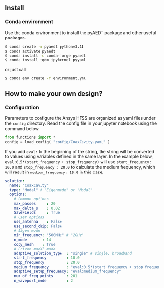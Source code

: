

## Install

### Conda environment

Use the conda environment to install the pyAEDT package and other useful packages.  

```bash
$ conda create -n pyaedt python=3.11 
$ conda activate pyaedt
$ conda install -c conda-forge pyaedt
$ conda install tqdm ipykernel pyyaml
```

or just call

```bash
$ conda env create -f environment.yml  
```

## How to make your own design?

### Configuration

Parameters to configure the Ansys HFSS are organized as yaml files under the ```config``` directory.
Read the config file in your jupyter notebook using the command below.

```python
from functions import *
config = load_config( "config/CoaxCavity.yaml" )
```

If you add ```eval:``` to the beginning of the string, the string will be converted to values using variables defined in the same layer.
In the example below, ```eval:0.5*(start_frequency + stop_frequency)``` will use ```start_frequency: 10.0``` and ```stop_frequency : 20.0``` to calculate the medium frequency, which will result in ```medium_frequency: 15.0``` in this case.


```yaml
solution:
  name: "CoaxCavity"
  type: "Modal" # "Eigenmode" or "Modal"
  options:
    # Common options
    max_passes     : 20
    max_delta_s    : 0.02
    SaveFields     : True
    # User options
    use_antenna    : False
    use_second_chip: False
    # Eigen mode
    min_frequency: "500MHz" # "2GHz"
    n_mode       : 14
    copy_mesh    : True
    # Driven modal mode
    adaptive_solution_type  : "single" # single, broadband
    start_frequency         : 10.0
    stop_frequency          : 20.0
    medium_frequency        : "eval:0.5*(start_frequency + stop_frequency)"
    adaptive_setup_frequency: "eval:medium_frequency"
    num_of_freq_points      : 201
    n_waveport_mode         : 2
```